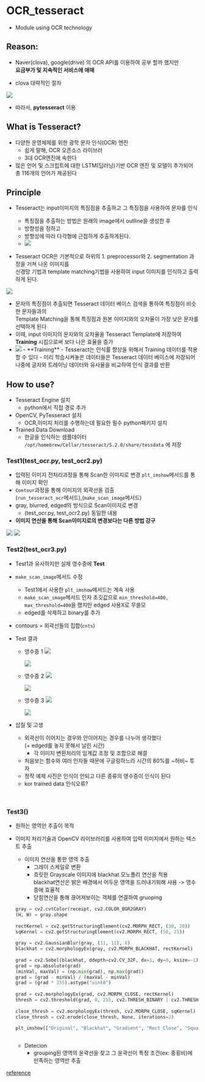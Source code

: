 # OCR_tesseract
- Module using OCR technology

## Reason:
- Naver(clova), google(drive) 의 OCR API를 이용하여 공부 할까 했지만
<br> **요금부가 및 지속적인 서비스에 애매**

- clova 대략적인 절차
<img src="imagefile/1.jpeg">

- 따라서, **pytesseract** 이용

## What is Tesseract?
- 다양한 운영체제를 위한 광학 문자 인식(OCR) 엔진
  - 쉽게 말해, OCR 오픈소스 라이브러
  - 3대 OCR엔진에 속한다
- 많은 언어 및 스크립트에 대한 LSTM(딥러닝)기반 OCR 엔진 및 모델이 추가되어 총 116개의 언어가 제공된다

## Principle
- Tesseract는 input이미지의 특징점을 추출하고 그 특징점을 사용하여 문자를 인식
  - 특징점을 추출하는 방법은 원래의 image에서 outline을 생성한 후
  - 방향성을 정하고
  - 방향성에 따라 다각형에 근접하게 추출하게된다.
  - <img src="imagefile/11.png">


- Tesseract OCR은 기본적으로 하위의 1. preprocessor와 2. segmentation 과정을 거쳐 나온 이미지를<br> 신경망 기법과 template matching기법을 사용하여 input 이미지를 인식하고 출력하게 된다.

<img src="imagefile/10.png">

  - 문자의 특징점이 추출되면 Tesseract 데이터 베이스 검색을 통하여 특징점이 비슷한 문자들과의 <br>Template Matching을 통해 특징점과 원본 이미지와의 오차율이 가장 낮은 문자를 선택하게 된다
  - 이때, input 이미지의 문자와의 오차율을 Tesseract Template에 저장하여 **Training** 시킴으로써 보다 나은 효율을 증가
  - <img src="imagefile/12.png">
    - **Training**
      - Tesseract는 인식률 향상을 위해서 Training 데이터를 적용할 수 있다
      - 미리 학습시켜놓은 데이터들은 Tesseract 데이터 베이스에 저장되어<br> 나중에 글자와 트레이닝 데이터와 유사율을 비교하여 인식 결과를 반환

## How to use?
- Tesseract Engine 설치
  - python에서 직접 경로 추가
- OpenCV, PyTesseract 설치
  - OCR,이미지 처리를 수행하는데 필요한 필수 python패키지 설치
- Trained Data Download
  - 한글을 인식하는 셈플데이터 `/opt/homebrew/Cellar/tesseract/5.2.0/share/tessdata` 에 저장


### Test1(test_ocr.py, test_ocr2.py)
- 입력된 이미지 전처리과정을 통해 Scan한 이미지로 변경 `plt_imshow`메서드를 통해 이미지 확인
- `Contour`과정을 통해 이미지의 외곽선을 검출<br>(`run_tesseract_ocr`메서드),(`make_scan_image`메서드)
- gray, blurred, edged의 방식으로 Scan이미지로 변경
  - (test_ocr.py, test_ocr2.py) 동일한 내용
- **이미지 연산을 통해 Scan이미지로의 변경보다는 다른 방법 강구**

<img src="imagefile/2.png">

<img src="imagefile/3.png">
<br/>

### Test2(test_ocr3.py)
- Test1과 유사하지만 실제 영수증에 **Test**
- `make_scan_image`메서드 수정
  - Test1에서 사용한 `plt_imshow`메서드는 계속 사용
  - `make_scan_image`메서드 인자 초깃값으로 `min_threshold=400, max_threshold=400`을 했지만 edged 사용X로 무쓸모
  - edged를 삭제하고 binary를 추가
- contours = 외곽선들의 집합(`cnts`)

- Test 결과
  - 영수증 1
    <img src="imagefile/4.png">

    <img src="imagefile/5.png">
  - 영수증 2
    <img src="imagefile/6.png">

    <img src="imagefile/7.png">
  - 영수증 3
    <img src="imagefile/8.png">

    <img src="imagefile/9.png">


- 삽질 및 고생
  - 외곽선이 이어지는 경우와 안이어지는 경우를 나누어 생각했다<br>(+ edged를 놓지 못해서 날린 시간)
    - 각 이미지 변환처리의 임계값 조정 및 조합으로 해결
  - 처음보는 함수와 여러 인자들 때문에 구글링하느라 시간의 80%를 ~허비~ 투자
  - 정작 예제 사진은 인식이 안되고 다른 종류의 영수증이 인식이 된다
  - kor trained data 인식오류?

<br/>


### Test3()
- 원하는 영역만 추출이 목적
- 이미지 처리기술과 OpenCV 라이브러리를 사용하여 입력 이미지에서 원하는 텍스트 추출
  - 이미지 연산을 통한 영역 추출
    - 그레이 스케일로 변환
    - 흐릿한 Grayscale 이미지에 blackhat 모노폴리 연산을 적용<br> blackhat연산은 밝은 배경에서 어두운 영역을 드러내기위해 사용 -> 영수증에 효율적
    - 닫힘연산을 통해 끊어져보이는 객체를 연결하여 gruoping

  ``` python
  gray = cv2.cvtColor(receipt, cv2.COLOR_BGR2GRAY)
  (H, W) = gray.shape
 
  rectKernel = cv2.getStructuringElement(cv2.MORPH_RECT, (30, 20))
  sqKernel = cv2.getStructuringElement(cv2.MORPH_RECT, (50, 21))
 
  gray = cv2.GaussianBlur(gray, (11, 11), 0)
  blackhat = cv2.morphologyEx(gray, cv2.MORPH_BLACKHAT, rectKernel)
 
  grad = cv2.Sobel(blackhat, ddepth=cv2.CV_32F, dx=1, dy=0, ksize=-1)
  grad = np.absolute(grad)
  (minVal, maxVal) = (np.min(grad), np.max(grad))
  grad = (grad - minVal) / (maxVal - minVal)
  grad = (grad * 255).astype("uint8")
 
  grad = cv2.morphologyEx(grad, cv2.MORPH_CLOSE, rectKernel)
  thresh = cv2.threshold(grad, 0, 255, cv2.THRESH_BINARY | cv2.THRESH_OTSU)[1]
 
  close_thresh = cv2.morphologyEx(thresh, cv2.MORPH_CLOSE, sqKernel)
  close_thresh = cv2.erode(close_thresh, None, iterations=2)
 
  plt_imshow(["Original", "Blackhat", "Gradient", "Rect Close", "Square Close"], [receipt, blackhat, grad, thresh, close_thresh], figsize=(16, 10))
 
  ```

  - Detecion
    - grouping된 영역의 윤곽선을 찾고 그 윤곽선이 특정 조건(ex: 종횡비)에 만족하는 영역만 추출
 
    

    
[reference](https://yunwoong.tistory.com/72?category=902345) 


